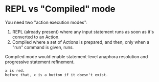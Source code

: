 # REPL vs "Compiled" mode

You need two "action execution modes":

1. REPL (already present) where any input statement runs as soon as it's converted to an Action. 
1. Compiled where a set of Actions is prepared, and then, only when a "run" command is given, runs.

Compiled mode would enable statement-level anaphora resolution and progressive statement refinement.

```
x is red.
before that, x is a button if it doesn't exist.
```



